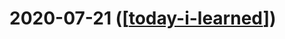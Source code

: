 # 2020-07-21 ([[today-i-learned]])

[//begin]: # "Autogenerated link references for markdown compatibility"
[today-i-learned]: ../today-i-learned "Today I Learned"
[//end]: # "Autogenerated link references"